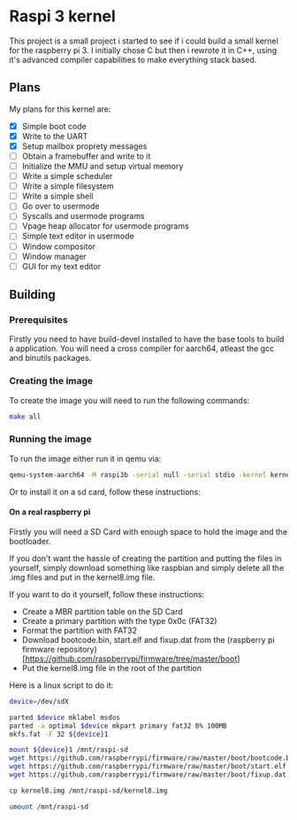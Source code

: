 # Raspi 3 kernel
This project is a small project i started to see if i could build a small kernel for the raspberry pi 3.
I initially chose C but then i rewrote it in C++, using it's advanced compiler capabilities to make everything
stack based.

## Plans
My plans for this kernel are:
- [x] Simple boot code
- [x] Write to the UART
- [x] Setup mailbox proprety messages
- [ ] Obtain a framebuffer and write to it
- [ ] Initialize the MMU and setup virtual memory
- [ ] Write a simple scheduler
- [ ] Write a simple filesystem
- [ ] Write a simple shell
- [ ] Go over to usermode
- [ ] Syscalls and usermode programs
- [ ] Vpage heap allocator for usermode programs
- [ ] Simple text editor in usermode
- [ ] Window compositor
- [ ] Window manager
- [ ] GUI for my text editor

## Building

### Prerequisites
Firstly you need to have build-devel installed to have the base tools to build a application.
You will need a cross compiler for aarch64, atleast the gcc and binutils packages.

### Creating the image
To create the image you will need to run the following commands:
```bash
make all
```

### Running the image
To run the image either run it in qemu via:
```bash
qemu-system-aarch64 -M raspi3b -serial null -serial stdio -kernel kernel8.img
```
Or to install it on a sd card, follow these instructions:

#### On a real raspberry pi
Firstly you will need a SD Card with enough space to hold the image and the bootloader.

If you don't want the hassle of creating the partition and putting the files in yourself, simply download something like 
raspbian and simply delete all the .img files and put in the kernel8.img file.

If you want to do it yourself, follow these instructions:
- Create a MBR partition table on the SD Card
- Create a primary partition with the type 0x0c (FAT32)
- Format the partition with FAT32
- Download bootcode.bin, start.elf and fixup.dat from the (raspberry pi firmware repository)[https://github.com/raspberrypi/firmware/tree/master/boot]
- Put the kernel8.img file in the root of the partition

Here is a linux script to do it:
```bash
device=/dev/sdX

parted $device mklabel msdos
parted -a optimal $device mkpart primary fat32 0% 100MB
mkfs.fat -F 32 ${device}1

mount ${device}1 /mnt/raspi-sd
wget https://github.com/raspberrypi/firmware/raw/master/boot/bootcode.bin -O /mnt/raspi-sd/bootcode.bin
wget https://github.com/raspberrypi/firmware/raw/master/boot/start.elf -O /mnt/raspi-sd/start.elf
wget https://github.com/raspberrypi/firmware/raw/master/boot/fixup.dat -O /mnt/raspi-sd/fixup.dat

cp kernel8.img /mnt/raspi-sd/kernel8.img

umount /mnt/raspi-sd
```
